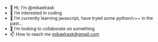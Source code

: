 - 👋 Hi, I’m @mikaelrask
- 👀 I’m interested in coding
- 🌱 I’m currently learning javascript, have tryed some python/c++ in the past...
- 💞️ I’m looking to collaborate on something
- 📫 How to reach me mikaelrask@gmail.com

<!---
mikaelrask/mikaelrask is a ✨ special ✨ repository because its `README.md` (this file) appears on your GitHub profile.
You can click the Preview link to take a look at your changes.
--->
